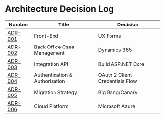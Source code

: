 # Architecture Decision Log

|Number|Title|Decision|
|--|--|--|
|[ADR-001](6_decisions_adr_001.md)|Front-End|UX Forms|
|[ADR-002](6_decisions_adr_002.md)|Back Office Case Management|Dynamics 365|
|[ADR-003](6_decisions_adr_003.md)|Integration API|Build ASP.NET Core|
|[ADR-004](6_decisions_adr_004.md)|Authentication & Authorisation|OAuth 2 Client Credentials Flow|
|[ADR-005](6_decisions_adr_005.md)|Migration Strategy|Big Bang/Canary|
|[ADR-006](6_decisions_adr_006.md)|Cloud Platform|Microsoft Azure|